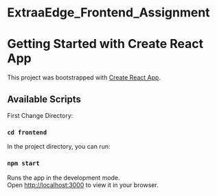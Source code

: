 # ExtraaEdge_Frontend_Assignment

# Getting Started with Create React App

This project was bootstrapped with [Create React App](https://github.com/facebook/create-react-app).

## Available Scripts

First Change Directory:

### `cd frontend`

In the project directory, you can run:

### `npm start`

Runs the app in the development mode.\
Open [http://localhost:3000](http://localhost:3000) to view it in your browser.
